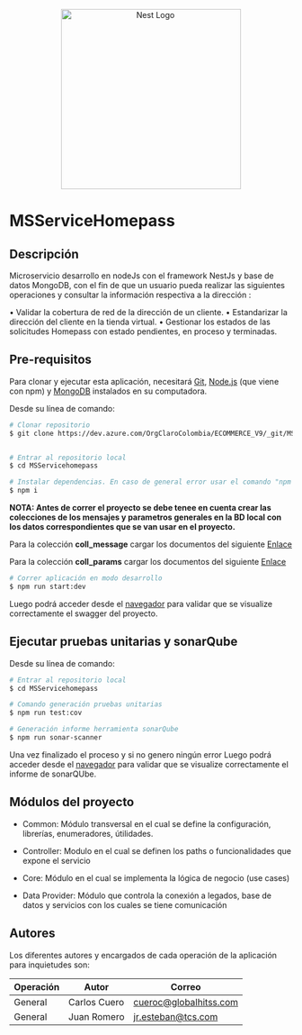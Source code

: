 <p align="center">
  <a href="http://nestjs.com/" target="blank"><img src="https://nestjs.com/img/logo_text.svg" width="320" alt="Nest Logo" /></a>
</p>

# **MSServiceHomepass**

## **Descripción**
Microservicio desarrollo en nodeJs con el framework NestJs y base de datos MongoDB, con el fin de que un usuario pueda realizar las siguientes operaciones y consultar la información respectiva a la dirección : 

•	Validar la cobertura de red de la dirección de un cliente.
•	Estandarizar la dirección del cliente en la tienda virtual.
•	Gestionar los estados de las solicitudes Homepass con estado pendientes, en proceso y terminadas.


## **Pre-requisitos**
Para clonar y ejecutar esta aplicación, necesitará [Git](https://git-scm.com), [Node.js](https://nodejs.org/en/download/) (que viene con npm) y [MongoDB](https://www.mongodb.com/try/download/community) instalados en su computadora. 


Desde su línea de comando:

```bash
# Clonar repositorio
$ git clone https://dev.azure.com/OrgClaroColombia/ECOMMERCE_V9/_git/MSServicehomepass


# Entrar al repositorio local
$ cd MSServicehomepass

# Instalar dependencias. En caso de general error usar el comando "npm i --force" o "npm i --legacy-peer-deps"
$ npm i
```

**NOTA: Antes de correr el proyecto se debe tenee en cuenta crear las colecciones de los mensajes y parametros generales en la BD local con los datos correspondientes que se van usar en el proyecto.**

Para la colección **coll_message** cargar los documentos del siguiente [Enlace](https://claromovilco.sharepoint.com/:u:/s/ImplementacinV9/ES-_ZcJRPY9ImWzWaO58-_UB0DeX5xFZ0I7rvyrgFIzw3g?e=sxNOT5)

Para la colección **coll_params** cargar los documentos del siguiente [Enlace](https://claromovilco.sharepoint.com/:u:/s/ImplementacinV9/EXM9L5ovb-FIuJ3MZ5cEvZEBaorSu995loQpKcVi05A4Og?e=RnMDFq)

```bash
# Correr aplicación en modo desarrollo
$ npm run start:dev
```

Luego podrá acceder desde el [navegador](http://localhost:8080) para validar que se visualize correctamente el swagger del proyecto.

## **Ejecutar pruebas unitarias y sonarQube**

Desde su línea de comando:

```bash
# Entrar al repositorio local
$ cd MSServicehomepass

# Comando generación pruebas unitarias
$ npm run test:cov 

# Generación informe herramienta sonarQube
$ npm run sonar-scanner
```
Una vez finalizado el proceso y si no genero ningún error Luego podrá acceder desde el [navegador](http://sonarqube-pruebad.apps.claro.co/projects?sort=name) para validar que se visualize correctamente el informe de sonarQUbe.

## **Módulos del proyecto**

- Common:
  Módulo transversal en el cual se define la configuración, librerías, enumeradores, útilidades.

- Controller:
  Modulo en el cual se definen los paths o funcionalidades que expone el servicio

- Core:
  Módulo en el cual se implementa la lógica de negocio (use cases)

- Data Provider:
  Módulo que controla la conexión a legados, base de datos y servicios con los cuales se tiene comunicación

## **Autores**
Los diferentes autores y encargados de cada operación de la aplicación para inquietudes son:


| Operación             | Autor              | Correo                         |
| --------------------- | ------------------ | ------------------------------ |
| General               | Carlos Cuero       | cueroc@globalhitss.com         |
| General               | Juan Romero        | jr.esteban@tcs.com             |
